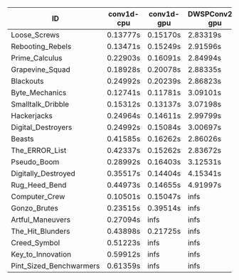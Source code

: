 |ID|conv1d-cpu|conv1d-gpu|DWSPConv2D-gpu|gemm-gpu|avg|
|-|-|-|-|-|-|
|Loose_Screws|0.13777s|0.15170s|2.83319s|1.76113s|1.22095s|
|Rebooting_Rebels|0.13471s|0.15249s|2.91596s|1.71003s|1.22830s|
|Prime_Calculus|0.22903s|0.16091s|2.84994s|1.70261s|1.23562s|
|Grapevine_Squad|0.18928s|0.20078s|2.88335s|1.77829s|1.26292s|
|Blackouts|0.24992s|0.20239s|2.86823s|1.74553s|1.26652s|
|Byte_Mechanics|0.12741s|0.11781s|3.09101s|1.90348s|1.30993s|
|Smalltalk_Dribble|0.15312s|0.13137s|3.07198s|1.90769s|1.31604s|
|Hackerjacks|0.24964s|0.14611s|2.99799s|1.89154s|1.32132s|
|Digital_Destroyers|0.24992s|0.15084s|3.00697s|1.89927s|1.32675s|
|Beasts|0.41585s|0.16262s|2.86026s|1.90200s|1.33518s|
|The_ERROR_List|0.42337s|0.15262s|2.83672s|2.03082s|1.36088s|
|Pseudo_Boom|0.28992s|0.16403s|3.12531s|1.97015s|1.38735s|
|Digitally_Destroyed|0.35517s|0.14404s|4.15341s|2.52285s|1.79387s|
|Rug_Heed_Bend|0.44973s|0.14655s|4.91997s|4.34337s|2.46490s|
|Computer_Crew|0.10501s|0.15047s|infs|4.43952s|infs|
|Gonzo_Brutes|0.23515s|0.39514s|infs|4.36784s|infs|
|Artful_Maneuvers|0.27094s|infs|infs|4.43894s|infs|
|The_Hit_Blunders|0.43898s|0.21725s|infs|1.93277s|infs|
|Creed_Symbol|0.51223s|infs|infs|4.47173s|infs|
|Key_to_Innovation|0.59912s|infs|infs|4.43312s|infs|
|Pint_Sized_Benchwarmers|0.61359s|infs|infs|4.43955s|infs|
